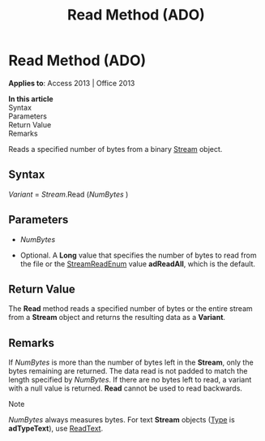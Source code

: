 ﻿---
title: Read Method (ADO)
TOCTitle: Read Method (ADO)
ms:assetid: 91c3ad34-f891-5be0-1fc1-c5c8a2ff07a4
ms:mtpsurl: https://msdn.microsoft.com/library/JJ249641(v=office.15)
ms:contentKeyID: 48546357
ms.date: 09/18/2015
mtps_version: v=office.15
---

# Read Method (ADO)


**Applies to**: Access 2013 | Office 2013

**In this article**  
Syntax  
Parameters  
Return Value  
Remarks  

Reads a specified number of bytes from a binary [Stream](stream-object-ado.md) object.

## Syntax

*Variant* = *Stream*.Read (*NumBytes* )

## Parameters

  - *NumBytes*

  - Optional. A **Long** value that specifies the number of bytes to read from the file or the [StreamReadEnum](streamreadenum.md) value **adReadAll**, which is the default.

## Return Value

The **Read** method reads a specified number of bytes or the entire stream from a **Stream** object and returns the resulting data as a **Variant**.

## Remarks

If *NumBytes* is more than the number of bytes left in the **Stream**, only the bytes remaining are returned. The data read is not padded to match the length specified by *NumBytes*. If there are no bytes left to read, a variant with a null value is returned. **Read** cannot be used to read backwards.


> [!NOTE]
> <P><EM>NumBytes</EM> always measures bytes. For text <STRONG>Stream</STRONG> objects (<A href="type-property-ado-stream.md">Type</A> is <STRONG>adTypeText</STRONG>), use <A href="readtext-method-ado.md">ReadText</A>.</P>


